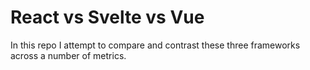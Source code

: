 # React vs Svelte vs Vue
In this repo I attempt to compare and contrast these three frameworks across a number of metrics.
